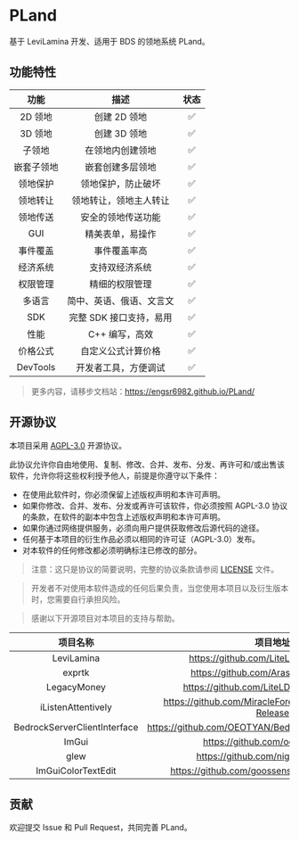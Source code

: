 # PLand

基于 LeviLamina 开发、适用于 BDS 的领地系统 PLand。

## 功能特性

|    功能    |           描述           | 状态 |
| :--------: | :----------------------: | :--: |
|  2D 领地   |       创建 2D 领地       |  ✅  |
|  3D 领地   |       创建 3D 领地       |  ✅  |
|   子领地   |     在领地内创建领地     |  ✅  |
| 嵌套子领地 |     嵌套创建多层领地     |  ✅  |
|  领地保护  |    领地保护，防止破坏    |  ✅  |
|  领地转让  |  领地转让，领地主人转让  |  ✅  |
|  领地传送  |    安全的领地传送功能    |  ✅  |
|    GUI     |     精美表单，易操作     |  ✅  |
|  事件覆盖  |       事件覆盖率高       |  ✅  |
|  经济系统  |      支持双经济系统      |  ✅  |
|  权限管理  |      精细的权限管理      |  ✅  |
|   多语言   | 简中、英语、俄语、文言文 |  ✅  |
|    SDK     | 完整 SDK 接口支持，易用  |  ✅  |
|    性能    |      C++ 编写，高效      |  ✅  |
|  价格公式  |    自定义公式计算价格    |  ✅  |
|  DevTools  |   开发者工具，方便调试   |  ✅  |

> 更多内容，请移步文档站：https://engsr6982.github.io/PLand/

## 开源协议

本项目采用 [AGPL-3.0](LICENSE) 开源协议。

此协议允许你自由地使用、复制、修改、合并、发布、分发、再许可和/或出售该软件，允许你将这些权利授予他人，前提是你遵守以下条件：

- 在使用此软件时，你必须保留上述版权声明和本许可声明。
- 如果你修改、合并、发布、分发或再许可该软件，你必须按照 AGPL-3.0 协议的条款，在软件的副本中包含上述版权声明和本许可声明。
- 如果你通过网络提供服务，必须向用户提供获取修改后源代码的途径。
- 任何基于本项目的衍生作品必须以相同的许可证（AGPL-3.0）发布。
- 对本软件的任何修改都必须明确标注已修改的部分。

> 注意：这只是协议的简要说明，完整的协议条款请参阅 [LICENSE](LICENSE) 文件。

> 开发者不对使用本软件造成的任何后果负责，当您使用本项目以及衍生版本时，您需要自行承担风险。

> 感谢以下开源项目对本项目的支持与帮助。

|           项目名称           |                          项目地址                           |
| :--------------------------: | :---------------------------------------------------------: |
|          LeviLamina          |           https://github.com/LiteLDev/LeviLamina            |
|            exprtk            |            https://github.com/ArashPartow/exprtk            |
|         LegacyMoney          |           https://github.com/LiteLDev/LegacyMoney           |
|      iListenAttentively      | https://github.com/MiracleForest/iListenAttentively-Release |
| BedrockServerClientInterface |   https://github.com/OEOTYAN/BedrockServerClientInterface   |
|            ImGui             |              https://github.com/ocornut/imgui               |
|             glew             |             https://github.com/nigels-com/glew              |
|      ImGuiColorTextEdit      |       https://github.com/goossens/ImGuiColorTextEdit        |

## 贡献

欢迎提交 Issue 和 Pull Request，共同完善 PLand。
